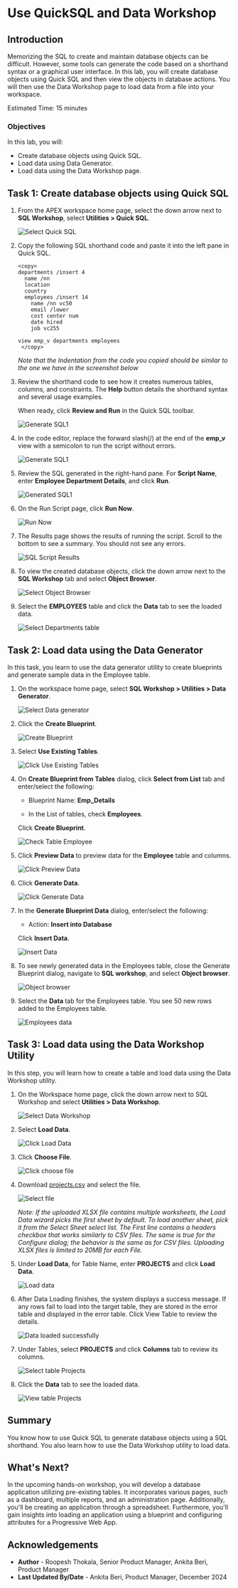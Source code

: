# Use QuickSQL and Data Workshop

## Introduction

Memorizing the SQL to create and maintain database objects can be difficult. However, some tools can generate the code based on a shorthand syntax or a graphical user interface. In this lab, you will create database objects using Quick SQL and then view the objects in database actions. You will then use the Data Workshop page to load data from a file into your workspace.

Estimated Time: 15 minutes

### Objectives

In this lab, you will:

- Create database objects using Quick SQL.
- Load data using Data Generator.
- Load data using the Data Workshop page.

## Task 1: Create database objects using Quick SQL

1. From the APEX workspace home page, select the down arrow next to **SQL Workshop**, select **Utilities > Quick SQL**.

    ![Select Quick SQL](images/navigate-to-quicksql1.png " ")

2. Copy the following SQL shorthand code and paste it into the left pane in Quick SQL.

    ```
    <copy>
    departments /insert 4
      name /nn
      location
      country
      employees /insert 14
        name /nn vc50
        email /lower
        cost center num
        date hired
        job vc255

    view emp_v departments employees
     </copy>
    ```

    *Note that the Indentation from the code you copied should be similar to the one we have in the screenshot below*

3. Review the shorthand code to see how it creates numerous tables, columns, and constraints. The **Help** button details the shorthand syntax and several usage examples.

    When ready, click **Review and Run** in the Quick SQL toolbar.

    ![Generate SQL1](./images/generate-sql1.png " ")

4. In the code editor, replace the forward slash(/) at the end of the **emp_v** view with a semicolon to run the script without errors.

    ![Generate SQL1](./images/bug.png " ")

5. Review the SQL generated in the right-hand pane. For **Script Name**, enter **Employee Department Details**, and click **Run**.

    ![Generated SQL1](images/save-sql-scripts1.png " ")

6. On the Run Script page, click **Run Now**.

    ![Run Now](images/run-now1.png " ")

7. The Results page shows the results of running the script. Scroll to the bottom to see a summary. You should not see any errors.

    ![SQL Script Results](images/results.png " ")

8. To view the created database objects, click the down arrow next to the **SQL Workshop** tab and select **Object Browser**.

    ![Select Object Browser](images/navigate-to-object-browser5.png " ")

9. Select the **EMPLOYEES** table and click the **Data** tab to see the loaded data.

    ![Select Departments table](images/select-departments-table.png " ")

## Task 2: Load data using the Data Generator

In this task, you learn to use the data generator utility to create blueprints and generate sample data in the Employee table.

1. On the workspace home page, select **SQL Workshop > Utilities > Data Generator**.

    ![Select Data generator](images/select-data-generator.png " ")

2. Click the **Create Blueprint**.

    ![Create Blueprint](images/create-blueprint.png " ")

3. Select **Use Existing Tables**.

    ![Click Use Existing Tables](images/use-existing-tables.png " ")

4. On **Create Blueprint from Tables** dialog, click **Select from List** tab and enter/select the following:

    - Blueprint Name: **Emp_Details**

    - In the List of tables, check **Employees**.

    Click **Create Blueprint**.

    ![Check Table Employee](images/check-table-employee.png " ")

5. Click **Preview Data** to preview data for the **Employee** table and columns.

    ![Click Preview Data](images/click-preview-data.png " ")

6. Click **Generate Data**.

    ![Click Generate Data](images/click-generate-data.png " ")

7. In the **Generate Blueprint Data** dialog, enter/select the following:

    - Action: **Insert into Database**

     Click **Insert Data**.

    ![Insert Data](images/insert-data.png " ")

8. To see newly generated data in the Employees table, close the Generate Blueprint dialog, navigate to **SQL workshop**, and select **Object browser**.

    ![Object browser](images/object-browser6.png " ")

9. Select the **Data** tab for the Employees table. You see 50 new rows added to the Employees table.

    ![Employees data](images/employees-data.png " ")

## Task 3: Load data using the Data Workshop Utility

In this step, you will learn how to create a table and load data using the Data Workshop utility.

1. On the Workspace home page, click the down arrow next to SQL Workshop and select **Utilities > Data Workshop**.

    ![Select Data Workshop](images/navigate-to-data-workshop1.png " ")

2. Select **Load Data**.

    ![Click Load Data](images/click-data-load1.png " ")

3. Click **Choose File**.

    ![Click choose file](images/choose-file-to-load1.png " ")

4. Download [projects.csv](files/projects.csv) and select the file.

    ![Select file](images/select-appropriate-file1.png " ")

    *Note: If the uploaded XLSX file contains multiple worksheets, the Load Data wizard picks the first sheet by default. To load another sheet, pick it from the Select Sheet select list. The First line contains a headers checkbox that works similarly to CSV files. The same is true for the Configure dialog; the behavior is the same as for CSV files. Uploading XLSX files is limited to 20MB for each File.*

5. Under **Load Data**, for Table Name, enter **PROJECTS** and click **Load Data**.

    ![Load data](images/load-data1.png " ")

6. After Data Loading finishes, the system displays a success message. If any rows fail to load into the target table, they are stored in the error table and displayed in the error table. Click View Table to review the details.

    ![Data loaded successfully](images/data-loaded-successfully.png " ")

7. Under Tables, select **PROJECTS** and click **Columns** tab to review its columns.

    ![Select table Projects](images/navigate-to-table1.png " ")

8. Click the **Data** tab to see the loaded data.

    ![View table Projects](images/view-projects-table-data1.png " ")

## Summary

You know how to use Quick SQL to generate database objects using a SQL shorthand. You also learn how to use the Data Workshop utility to load data.

## What's Next?

In the upcoming hands-on workshop, you will develop a database application utilizing pre-existing tables. It incorporates various pages, such as a dashboard, multiple reports, and an administration page. Additionally, you'll be creating an application through a spreadsheet. Furthermore, you'll gain insights into loading an application using a blueprint and configuring attributes for a Progressive Web App.

## Acknowledgements

- **Author** - Roopesh Thokala, Senior Product Manager, Ankita Beri, Product Manager
- **Last Updated By/Date** - Ankita Beri, Product Manager, December 2024
